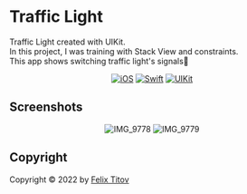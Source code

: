 # Traffic Light 

Traffic Light created with UIKit.<br/>
In this project, I was training with Stack View and constraints.<br/>
This app shows switching traffic light's signals🚦

<div align="center">
  
  [![iOS](https://img.shields.io/badge/iOS-14.5-blue)](https://www.apple.com/ru/ios/ios-15/)
  [![Swift](https://img.shields.io/badge/Swift-5.5-orange)](https://developer.apple.com/documentation/swift)
  [![UIKit](https://img.shields.io/badge/UIKit-%20LTS-yellowgreen)](https://developer.apple.com/documentation/uikit)
 
</div>

## Screenshots

<div align="center">
  
  ![IMG_9778](https://user-images.githubusercontent.com/56549889/171733077-32620fc2-2f16-4e9d-961c-172f1addf544.PNG)
  ![IMG_9779](https://user-images.githubusercontent.com/56549889/171733123-e334c630-8eda-4a7b-aa0c-822fe68988fd.PNG)
  
</div>

## Copyright

Copyright © 2022 by [Felix Titov](https://github.com/filtitov2001)
